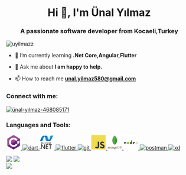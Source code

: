 <h1 align="center">Hi 👋, I'm Ünal Yılmaz</h1>
<h3 align="center">A passionate software developer from Kocaeli,Turkey</h3>

<p align="left"> <img src="https://komarev.com/ghpvc/?username=uyilmazz&label=Profile%20views&color=0e75b6&style=flat" alt="uyilmazz" /> </p>

- 🌱 I’m currently learning **.Net Core,Angular,Flutter**

- 💬 Ask me about **I am happy to help.**

- 📫 How to reach me **unal.yilmaz580@gmail.com**

<h3 align="left">Connect with me:</h3>
<p align="left">
<a href="https://linkedin.com/in/ünal-yılmaz-468085171" target="blank"><img align="center" src="https://raw.githubusercontent.com/rahuldkjain/github-profile-readme-generator/master/src/images/icons/Social/linked-in-alt.svg" alt="ünal-yılmaz-468085171" height="30" width="40" /></a>
</p>


<h3 align="left">Languages and Tools:</h3>
<p align="left"> <a href="https://www.w3schools.com/cs/" target="_blank" rel="noreferrer"> <img src="https://raw.githubusercontent.com/devicons/devicon/master/icons/csharp/csharp-original.svg" alt="csharp" width="40" height="40"/> </a> <a href="https://dart.dev" target="_blank" rel="noreferrer"> <img src="https://www.vectorlogo.zone/logos/dartlang/dartlang-icon.svg" alt="dart" width="40" height="40"/> </a> <a href="https://dotnet.microsoft.com/" target="_blank" rel="noreferrer"> <img src="https://raw.githubusercontent.com/devicons/devicon/master/icons/dot-net/dot-net-original-wordmark.svg" alt="dotnet" width="40" height="40"/> </a> <a href="https://flutter.dev" target="_blank" rel="noreferrer"> <img src="https://www.vectorlogo.zone/logos/flutterio/flutterio-icon.svg" alt="flutter" width="40" height="40"/> </a> <a href="https://git-scm.com/" target="_blank" rel="noreferrer"> <img src="https://www.vectorlogo.zone/logos/git-scm/git-scm-icon.svg" alt="git" width="40" height="40"/> </a> <a href="https://developer.mozilla.org/en-US/docs/Web/JavaScript" target="_blank" rel="noreferrer"> <img src="https://raw.githubusercontent.com/devicons/devicon/master/icons/javascript/javascript-original.svg" alt="javascript" width="40" height="40"/> </a> <a href="https://www.mongodb.com/" target="_blank" rel="noreferrer"> <img src="https://raw.githubusercontent.com/devicons/devicon/master/icons/mongodb/mongodb-original-wordmark.svg" alt="mongodb" width="40" height="40"/> </a> <a href="https://nodejs.org" target="_blank" rel="noreferrer"> <img src="https://raw.githubusercontent.com/devicons/devicon/master/icons/nodejs/nodejs-original-wordmark.svg" alt="nodejs" width="40" height="40"/> </a> <a href="https://postman.com" target="_blank" rel="noreferrer"> <img src="https://www.vectorlogo.zone/logos/getpostman/getpostman-icon.svg" alt="postman" width="40" height="40"/> </a> <a href="https://www.adobe.com/products/xd.html" target="_blank" rel="noreferrer"> <img src="https://cdn.worldvectorlogo.com/logos/adobe-xd.svg" alt="xd" width="40" height="40"/> </a> </p>

![](https://github-readme-stats.vercel.app/api?username=uyilmazz&theme=dark&hide_border=false&include_all_commits=false&count_private=false)
![](https://github-readme-streak-stats.herokuapp.com/?user=uyilmazz&theme=dark&hide_border=false)<br/>
![](https://github-readme-stats.vercel.app/api/top-langs/?username=uyilmazz&theme=dark&hide_border=false&include_all_commits=false&count_private=false&layout=compact)
